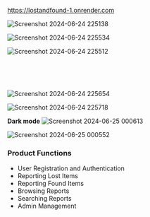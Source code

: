 https://lostandfound-1.onrender.com
<br>

![Screenshot 2024-06-24 225138](https://github.com/Shreya2507/LostAndFound/assets/72778961/bcb018e7-2a0e-4ba6-8d54-8fd110157e08)

![Screenshot 2024-06-24 225534](https://github.com/Shreya2507/LostAndFound/assets/72778961/8bbaa821-0489-48eb-b5c2-956e6fb02e30)

![Screenshot 2024-06-24 225512](https://github.com/Shreya2507/LostAndFound/assets/72778961/8fda297f-2cea-487e-958e-acc333bdf318)

<br>
<br>
<br>

![Screenshot 2024-06-24 225654](https://github.com/Shreya2507/LostAndFound/assets/72778961/5ab255e0-49ff-485f-a9e6-cc554d1ef596)

![Screenshot 2024-06-24 225718](https://github.com/Shreya2507/LostAndFound/assets/72778961/9ff2868b-6dfa-4831-8d5d-7dd4ab5d0d9c)

**Dark mode**
![Screenshot 2024-06-25 000613](https://github.com/Shreya2507/LostAndFound/assets/72778961/27c0c93c-94ec-4875-ae40-8feb38efbbcd)

![Screenshot 2024-06-25 000552](https://github.com/Shreya2507/LostAndFound/assets/72778961/fe18c378-9711-44cd-bc52-0ed1850dcbae)

### Product Functions
- User Registration and Authentication
- Reporting Lost Items
- Reporting Found Items
- Browsing Reports
- Searching Reports
- Admin Management
